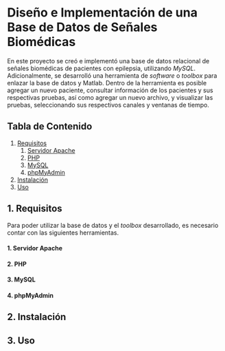 # Diseño e Implementación de una Base de Datos de Señales Biomédicas

En este proyecto se creó e implementó una base de datos relacional de señales biomédicas de pacientes con epilepsia, utilizando *MySQL*. Adicionalmente, se desarrolló una herramienta de *software* o *toolbox* para enlazar la base de datos y Matlab. Dentro de la herramienta es posible agregar un nuevo paciente, consultar información de los pacientes y sus respectivas pruebas, así como agregar un nuevo archivo, y visualizar las pruebas, seleccionando sus respectivos canales y ventanas de tiempo.

## Tabla de Contenido
1. [Requisitos](##Requisitos)
    1. [Servidor Apache](###Servidor-Apache)
    2. [PHP](###PHP)
    3. [MySQL](###MySQL)
    4. [phpMyAdmin](###phpMyAdmin)
2. [Instalación](##Instalación)
3. [Uso](##Uso)

## 1. Requisitos
Para poder utilizar la base de datos y el *toolbox* desarrollado, es necesario contar con las siguientes herramientas.
####  1. Servidor Apache
####  2. PHP
####  3. MySQL
####  4. phpMyAdmin

## 2. Instalación

## 3. Uso
